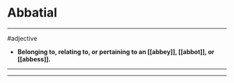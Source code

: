 # Abbatial
---
#adjective
- **Belonging to, relating to, or pertaining to an [[abbey]], [[abbot]], or [[abbess]].**
---
---
